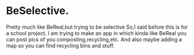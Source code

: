 # BeSelective.
Pretty much like BeReal,but trying to be selective
So,I said before this is for a school project. I am trying to make an app in which kinda like BeReal you can post pics of you composting,recycling,etc. And also maybe adding a map so you can find recycling bins and stuff.
